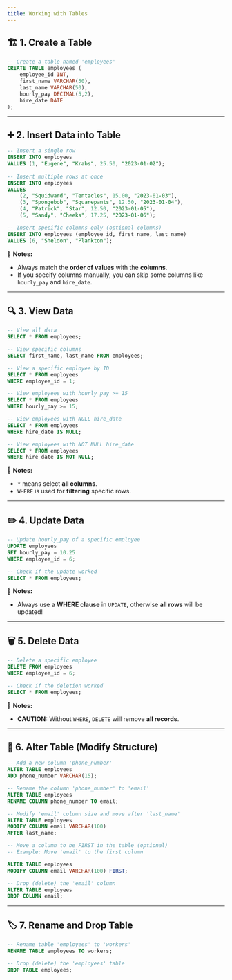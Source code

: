```yaml
---
title: Working with Tables
---
```


## 🏗️ 1. Create a Table

```sql
-- Create a table named 'employees'
CREATE TABLE employees (
    employee_id INT,
    first_name VARCHAR(50),
    last_name VARCHAR(50),
    hourly_pay DECIMAL(5,2),
    hire_date DATE
);
```

---

## ➕ 2. Insert Data into Table

```sql
-- Insert a single row
INSERT INTO employees
VALUES (1, "Eugene", "Krabs", 25.50, "2023-01-02");
	
-- Insert multiple rows at once
INSERT INTO employees
VALUES
    (2, "Squidward", "Tentacles", 15.00, "2023-01-03"),
    (3, "Spongebob", "Squarepants", 12.50, "2023-01-04"),
    (4, "Patrick", "Star", 12.50, "2023-01-05"),
    (5, "Sandy", "Cheeks", 17.25, "2023-01-06");

-- Insert specific columns only (optional columns)
INSERT INTO employees (employee_id, first_name, last_name)
VALUES (6, "Sheldon", "Plankton");
```

🧠 **Notes:**

- Always match the **order of values** with the **columns**.
- If you specify columns manually, you can skip some columns like `hourly_pay` and `hire_date`.

---

## 🔍 3. View Data

```sql
-- View all data
SELECT * FROM employees;

-- View specific columns
SELECT first_name, last_name FROM employees;

-- View a specific employee by ID
SELECT * FROM employees
WHERE employee_id = 1;

-- View employees with hourly pay >= 15
SELECT * FROM employees
WHERE hourly_pay >= 15;

-- View employees with NULL hire_date
SELECT * FROM employees
WHERE hire_date IS NULL;

-- View employees with NOT NULL hire_date
SELECT * FROM employees
WHERE hire_date IS NOT NULL;
```

🧠 **Notes:**

- `*` means select **all columns**.
- `WHERE` is used for **filtering** specific rows.

---

## ✏️ 4. Update Data

```sql
-- Update hourly_pay of a specific employee
UPDATE employees
SET hourly_pay = 10.25
WHERE employee_id = 6;

-- Check if the update worked
SELECT * FROM employees;
```

🧠 **Notes:**

- Always use a **WHERE clause** in `UPDATE`, otherwise **all rows** will be updated!


---

## 🗑️ 5. Delete Data

```sql
-- Delete a specific employee
DELETE FROM employees
WHERE employee_id = 6;

-- Check if the deletion worked
SELECT * FROM employees;
```

🧠 **Notes:**

- **CAUTION:** Without `WHERE`, `DELETE` will remove **all records**.
---

## 🔧 6. Alter Table (Modify Structure)

```sql
-- Add a new column 'phone_number'
ALTER TABLE employees
ADD phone_number VARCHAR(15);

-- Rename the column 'phone_number' to 'email'
ALTER TABLE employees
RENAME COLUMN phone_number TO email;

-- Modify 'email' column size and move after 'last_name'
ALTER TABLE employees
MODIFY COLUMN email VARCHAR(100)
AFTER last_name;

-- Move a column to be FIRST in the table (optional)
-- Example: Move 'email' to the first column

ALTER TABLE employees
MODIFY COLUMN email VARCHAR(100) FIRST;

-- Drop (delete) the 'email' column
ALTER TABLE employees
DROP COLUMN email;
```

---

## 🏷️ 7. Rename and Drop Table

```sql
-- Rename table 'employees' to 'workers'
RENAME TABLE employees TO workers;

-- Drop (delete) the 'employees' table
DROP TABLE employees;
```